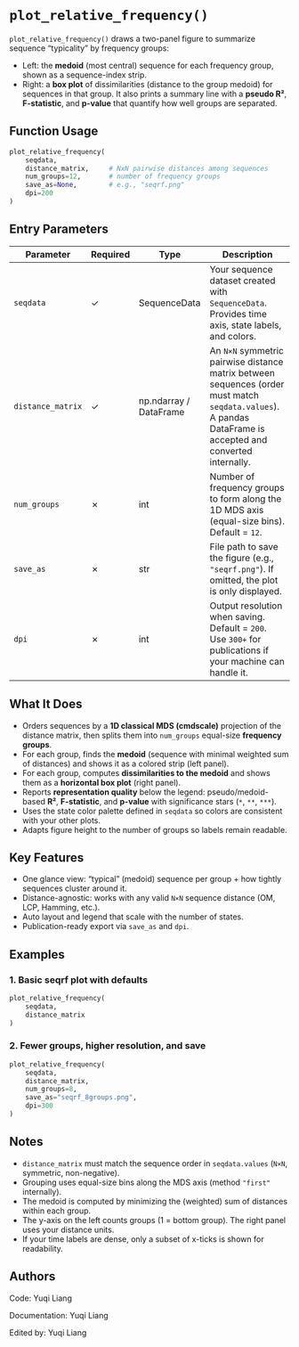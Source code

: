 <!--
 * @Author: Yuqi Liang dawson1900@live.com
 * @Date: 2025-09-12 14:02:27
 * @LastEditors: Yuqi Liang dawson1900@live.com
 * @LastEditTime: 2025-09-12 14:14:51
 * @FilePath: /SequenzoWebsite/docs/en/visualization/plot_relative_frequency.md
 * @Description: 这是默认设置,请设置`customMade`, 打开koroFileHeader查看配置 进行设置: https://github.com/OBKoro1/koro1FileHeader/wiki/%E9%85%8D%E7%BD%AE
-->
# `plot_relative_frequency()`

`plot_relative_frequency()` draws a two-panel figure to summarize sequence “typicality” by frequency groups:

* Left: the **medoid** (most central) sequence for each frequency group, shown as a sequence-index strip.
* Right: a **box plot** of dissimilarities (distance to the group medoid) for sequences in that group.
  It also prints a summary line with a **pseudo R²**, **F-statistic**, and **p-value** that quantify how well groups are separated.

## Function Usage

```python
plot_relative_frequency(
    seqdata,
    distance_matrix,     # NxN pairwise distances among sequences
    num_groups=12,       # number of frequency groups
    save_as=None,        # e.g., "seqrf.png"
    dpi=200
)
```

## Entry Parameters

| Parameter         | Required | Type                   | Description                                                                                                                                                 |
| ----------------- | -------- | ---------------------- | ----------------------------------------------------------------------------------------------------------------------------------------------------------- |
| `seqdata`         | ✓        | SequenceData           | Your sequence dataset created with `SequenceData`. Provides time axis, state labels, and colors.                                                            |
| `distance_matrix` | ✓        | np.ndarray / DataFrame | An `N×N` symmetric pairwise distance matrix between sequences (order must match `seqdata.values`). A pandas DataFrame is accepted and converted internally. |
| `num_groups`      | ✗        | int                    | Number of frequency groups to form along the 1D MDS axis (equal-size bins). Default = `12`.                                                                 |
| `save_as`         | ✗        | str                    | File path to save the figure (e.g., `"seqrf.png"`). If omitted, the plot is only displayed.                                                                 |
| `dpi`             | ✗        | int                    | Output resolution when saving. Default = `200`. Use `300+` for publications if your machine can handle it.                                                  |

## What It Does

* Orders sequences by a **1D classical MDS (cmdscale)** projection of the distance matrix, then splits them into `num_groups` equal-size **frequency groups**.
* For each group, finds the **medoid** (sequence with minimal weighted sum of distances) and shows it as a colored strip (left panel).
* For each group, computes **dissimilarities to the medoid** and shows them as a **horizontal box plot** (right panel).
* Reports **representation quality** below the legend: pseudo/medoid-based **R²**, **F-statistic**, and **p-value** with significance stars (`*`, `**`, `***`).
* Uses the state color palette defined in `seqdata` so colors are consistent with your other plots.
* Adapts figure height to the number of groups so labels remain readable.

## Key Features

* One glance view: “typical” (medoid) sequence per group + how tightly sequences cluster around it.
* Distance-agnostic: works with any valid `N×N` sequence distance (OM, LCP, Hamming, etc.).
* Auto layout and legend that scale with the number of states.
* Publication-ready export via `save_as` and `dpi`.

## Examples

### 1. Basic seqrf plot with defaults

```python
plot_relative_frequency(
    seqdata,
    distance_matrix
)
```

### 2. Fewer groups, higher resolution, and save

```python
plot_relative_frequency(
    seqdata,
    distance_matrix,
    num_groups=8,
    save_as="seqrf_8groups.png",
    dpi=300
)
```

## Notes

* `distance_matrix` must match the sequence order in `seqdata.values` (`N×N`, symmetric, non-negative).
* Grouping uses equal-size bins along the MDS axis (method `"first"` internally).
* The medoid is computed by minimizing the (weighted) sum of distances within each group.
* The y-axis on the left counts groups (1 = bottom group). The right panel uses your distance units.
* If your time labels are dense, only a subset of x-ticks is shown for readability.

## Authors

Code: Yuqi Liang

Documentation: Yuqi Liang

Edited by: Yuqi Liang
